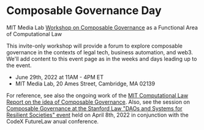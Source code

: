# Composable Governance Day
MIT Media Lab [Workshop on Composable Governance](https://legalcomponents.github.io/ComposableGovernance) as a Functional Area of Computational Law

This invite-only workshop will provide a forum to explore composable governance in the contexts of legal tech, business automation, and web3.  We'll add content to this event page as in the weeks and days leading up to the event.

* June 29th, 2022 at 11AM - 4PM ET
* MIT Media Lab, 20 Ames Street, Cambridge, MA 02139

For reference, see also the ongoing work of the [MIT Computational Law Report on the idea of Composable Governance](https://law.mit.edu/composablegovernance).  Also, see the session on [Composable Governance at the Stanford Law "DAOs and Systems for Resilient Societies" event](https://conferences.law.stanford.edu/futurelaw2022/related-events) held on April 8th, 2022 in conjunction with the CodeX FutureLaw anual conference. 

